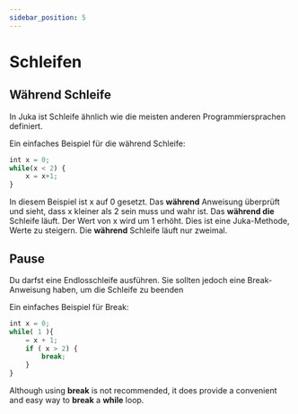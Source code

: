 ```yaml
---
sidebar_position: 5
---
```


# Schleifen

## Während Schleife

In Juka ist Schleife ähnlich wie die meisten anderen Programmiersprachen definiert.

Ein einfaches Beispiel für die während Schleife:

```jsx
int x = 0;
while(x < 2) {
    x = x+1;
}
```

In diesem Beispiel ist x auf 0 gesetzt. Das **während** Anweisung überprüft und sieht, dass x kleiner als 2 sein muss und wahr ist. Das **während die** Schleife läuft. Der Wert von x wird um 1 erhöht. Dies ist eine Juka-Methode, Werte zu steigern. Die **während** Schleife läuft nur zweimal.

## Pause
Du darfst eine Endlosschleife ausführen. Sie sollten jedoch eine Break-Anweisung haben, um die Schleife zu beenden

Ein einfaches Beispiel für Break:

```jsx
int x = 0;
while( 1 ){
    = x + 1;
    if ( x > 2) {
        break;
    }
}
```

Although using **break** is not recommended, it does provide a convenient and easy way to **break** a **while** loop.